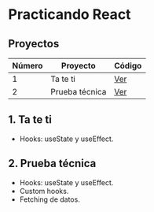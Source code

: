 # Practicando React

## Proyectos

| Número | Proyecto       | Código                                    |
| ------ | -------------- | ----------------------------------------- |
| 1      | Ta te ti       | [Ver](projects/01-ta-te-ti/)              |
| 2      | Prueba técnica | [Ver](projects/02-prueba-tecnica-catfact) |

## 1. Ta te ti

- Hooks: useState y useEffect.

## 2. Prueba técnica

- Hooks: useState y useEffect.
- Custom hooks.
- Fetching de datos.

